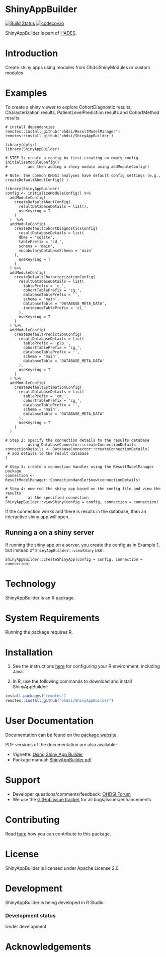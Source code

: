 ShinyAppBuilder
===============

[![Build Status](https://github.com/OHDSI/ShinyAppBuilder/workflows/R-CMD-check/badge.svg)](https://github.com/OHDSI/ShinyAppBuilder/actions?query=workflow%3AR-CMD-check)
[![codecov.io](https://codecov.io/github/OHDSI/ShinyAppBuilder/coverage.svg?branch=main)](https://codecov.io/github/OHDSI/ShinyAppBuilder?branch=main)

ShinyAppBuilder is part of [HADES](https://ohdsi.github.io/Hades/).

Introduction
============

Create shiny apps using modules from OhdsiShinyModules or custom modules

Examples
========

To create a shiny viewer to explore CohortDiagnostic results, Characterization results, PatientLevelPrediction results and CohortMethod results:

```{r}
# install dependencies
remotes::install_github('ohdsi/ResultModelManager')
remotes::install_github('ohdsi/ShinyAppBuilder')

library(dplyr)
library(ShinyAppBuilder)

# STEP 1: create a config by first creating an empty config initializeModuleConfig()
#         and then adding a shiny module using addModuleConfig()

# Note: the common OHDSI analyses have default config settings (e.g., createDefaultAboutConfig() )

library(ShinyAppBuilder)
config <- initializeModuleConfig() %>%
  addModuleConfig(
    createDefaultAboutConfig(
      resultDatabaseDetails = list(),
      useKeyring = T
    )
  )  %>%
  addModuleConfig(
    createDefaultCohortDiagnosticsConfig(
      resultDatabaseDetails = list(
      dbms = 'sqlite',
      tablePrefix = 'cd_',
      schema = 'main',
      vocabularyDatabaseSchema = 'main'
    ),
      useKeyring = T
    )
  ) %>%
  addModuleConfig(
    createDefaultCharacterizationConfig(
      resultDatabaseDetails = list(
        tablePrefix = 'c_',
        cohortTablePrefix = 'cg_',
        databaseTablePrefix = '',
        schema = 'main',
        databaseTable = 'DATABASE_META_DATA',
        incidenceTablePrefix = 'ci_'
      ),
      useKeyring = T
    )
  ) %>%
  addModuleConfig(
    createDefaultPredictionConfig(
      resultDatabaseDetails = list(
        tablePrefix = 'plp_',
        cohortTablePrefix = 'cg_',
        databaseTablePrefix = '',
        schema = 'main',
        databaseTable = 'DATABASE_META_DATA'
      ),
      useKeyring = T
    )
  ) %>%
  addModuleConfig(
    createDefaultEstimationConfig(
      resultDatabaseDetails = list(
        tablePrefix = 'cm_',
        cohortTablePrefix = 'cg_',
        databaseTablePrefix = '',
        schema = 'main',
        databaseTable = 'DATABASE_META_DATA'
      ),
      useKeyring = T
    )
  )

# Step 2: specify the connection details to the results database 
          using DatabaseConnector::createConnectionDetails 
connectionDetails <- DatabaseConnector::createConnectionDetails(
 # add details to the result database
)

# Step 3: create a connection handler using the ResultModelManager package
connection <- ResultModelManager::ConnectionHandler$new(connectionDetails)

# Step 4: now run the shiny app based on the config file and view the results
#         at the specified connection
ShinyAppBuilder::viewShiny(config = config, connection = connection)
```

If the connection works and there is results in the database, then an interactive shiny app will open.


## Running a on a shiny server

If running the shiny app on a server, you create the config as in Example 1, but instead of `ShinyAppBuilder::viewShiny` use:

```{r}
ShinyAppBuilder::createShinyApp(config = config, connection = connection)
```

Technology
==========

ShinyAppBuilder is an R package.


System Requirements
===================

Running the package requires R.


Installation
============

1. See the instructions [here](https://ohdsi.github.io/Hades/rSetup.html) for configuring your R environment, including Java.

2. In R, use the following commands to download and install ShinyAppBuilder:

  ```r
  install.packages("remotes")
  remotes::install_github("ohdsi/ShinyAppBuilder")
  ```
  
User Documentation
==================
Documentation can be found on the [package website](https://ohdsi.github.io/ShinyAppBuilder/).

PDF versions of the documentation are also available:

* Vignette: [Using Shiny App Builder](https://raw.githubusercontent.com/OHDSI/ShinyAppBuilder/main/inst/doc/shinyAppModules.pdf)
* Package manual: [ShinyAppBuilder.pdf](https://raw.githubusercontent.com/OHDSI/ShinyAppBuilder/main/extras/ShinyAppBuilder.pdf)


Support
=======

* Developer questions/comments/feedback: <a href="http://forums.ohdsi.org/c/developers">OHDSI Forum</a>
* We use the <a href="https://github.com/OHDSI/ShinyAppBuilder/issues">GitHub issue tracker</a> for all bugs/issues/enhancements


Contributing
============

Read [here](https://ohdsi.github.io/Hades/contribute.html) how you can contribute to this package.


License
=======

ShinyAppBuilder is licensed under Apache License 2.0. 


Development
===========

ShinyAppBuilder is being developed in R Studio.


### Development status

Under development


Acknowledgements
================

